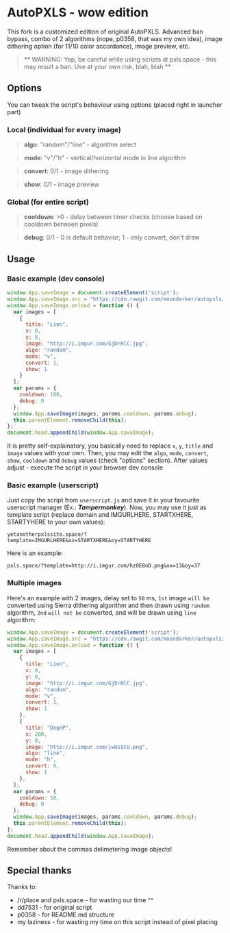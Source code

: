 # AutoPXLS - wow edition
This fork is a customized edition of original AutoPXLS. Advanced ban bypass, combo of 2 algorithms (nope, p0358, that was my own idea), image dithering option (for 11/10 color accordance), image preview, etc.

>** WARNING: Yep, be careful while using scripts at pxls.space - this may result a ban. Use at your own risk, blah, blah **

## Options
You can tweak the script's behaviour using options (placed right in launcher part)

### Local (individual for every image)
>**algo**: "random"/"line" - algorithm select

>**mode**: "v"/"h" - vertical/horizontal mode in line algorithm

>**convert**: 0/1 - image dithering

>**show**: 0/1 - image preview

### Global (for entire script)
>**cooldown**: >0 - delay between timer checks (choose based on cooldown between pixels)

>**debug**: 0/1 - 0 is default behavior; 1 - only convert, don't draw

## Usage
### Basic example (dev console)
```javascript
window.App.saveImage = document.createElement('script');
window.App.saveImage.src = "https://cdn.rawgit.com/moondarker/autopxls/master/autopxls.js";
window.App.saveImage.onload = function () {
  var images = [
    {
      title: "Lion",
      x: 0,
      y: 0,
      image: "http://i.imgur.com/GjDrHlC.jpg",
      algo: "random",
      mode: "v",
      convert: 1,
      show: 1
    }
  ];
  var params = {
    cooldown: 100, 
    debug: 0
  };
  window.App.saveImage(images, params.cooldown, params.debug);
  this.parentElement.removeChild(this);
};
document.head.appendChild(window.App.saveImage);
```
It is pretty self-explainatory, you basically need to replace `x`, `y`, `title` and `image` values with your own.
Then, you may edit the `algo`, `mode`, `convert`, `show`, `cooldown` and `debug` values (check "options" section). 
After values adjust - execute the script in your browser dev console

### Basic example (userscript)
Just copy the script from `userscript.js` and save it in your favourite userscript manager (Ex.: ***Tampermonkey***).
Now, you may use it just as template script (replace domain and IMGURLHERE, STARTXHERE, STARTYHERE to your own values):
```
yetanotherpxlssite.space/?template=IMGURLHERE&ox=STARTXHERE&oy=STARTYHERE
```

Here is an example:
```
pxls.space/?template=http://i.imgur.com/hzOE8oD.png&ox=13&oy=37
```

### Multiple images
Here's an example with 2 images, delay set to `50` ms, `1st` image `will be` converted using Sierra dithering algorithm and then drawn using `random` algorithm, `2nd` `will not be` converted, and will be drawn using `line` algorithm:
```javascript
window.App.saveImage = document.createElement('script');
window.App.saveImage.src = "https://cdn.rawgit.com/moondarker/autopxls/master/autopxls.js";
window.App.saveImage.onload = function () {
  var images = [
    {
      title: "Lion",
      x: 0,
      y: 0,
      image: "http://i.imgur.com/GjDrHlC.jpg",
      algo: "random",
      mode: "v",
      convert: 1,
      show: 1
    },
    {
      title: "DogeP",
      x: 200,
      y: 0,
      image: "http://i.imgur.com/jwUsSCU.png",
      algo: "line",
      mode: "h",
      convert: 0,
      show: 1
    },
  ];
  var params = {
    cooldown: 50, 
    debug: 0
  };
  window.App.saveImage(images, params.cooldown, params.debug);
  this.parentElement.removeChild(this);
};
document.head.appendChild(window.App.saveImage);
```
Remember about the commas delimetering image objects!

## Special thanks
Thanks to:
* /r/place and pxls.space - for wasting our time ^^
* dd7531 - for original script
* p0358 - for README.md structure
* my laziness - for wasting my time on this script instead of pixel placing